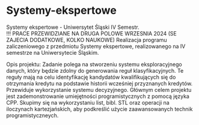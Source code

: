 # Systemy-ekspertowe
Systemy ekspertowe - Uniwersytet Śląski IV Semestr.  
!!! PRACE PRZEWIDZIANE NA DRUGA POLOWE WRZESNIA 2024 (SE ZAJECIA DODATKOWE, KOLKO NAUKOWE)
Realizacja programu zaliczeniowego z przedmiotu Systemy ekspertowe, realizowanego na IV semestrze na Uniwersytecie Śląskim.

Opis projektu:
Zadanie polega na stworzeniu systemu eksploracyjnego danych, który będzie zdolny do generowania reguł klasyfikacyjnych. Te reguły mają na celu identyfikację kandydatów kwalifikujących się do otrzymania kredytu na podstawie historii wcześniej przyznanych kredytów. Przewiduje wykorzystanie systemu decyzyjnego. 
Głównym celem projektu jest zademonstrowanie umiejętności programistycznych z pomocą języka CPP. Skupimy się na wykorzystaniu list, bibl. STL oraz operacji na iloczynach kartezjańskich, aby podkreślić użycie zaawansowanych technik programistyczneych.

